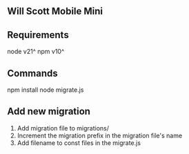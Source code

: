 ## Will Scott Mobile Mini

## Requirements
node v21^
npm v10^

## Commands
npm install
node migrate.js

## Add new migration
1. Add migration file to migrations/
2. Increment the migration prefix in the migration file's name
3. Add filename to const files in the migrate.js